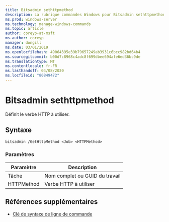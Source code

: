 ```yaml
---
title: Bitsadmin sethttpmethod
description: La rubrique commandes Windows pour Bitsadmin sethttpmethod, qui définit le verbe HTTP à utiliser.
ms.prod: windows-server
ms.technology: manage-windows-commands
ms.topic: article
author: coreyp-at-msft
ms.author: coreyp
manager: dongill
ms.date: 03/01/2019
ms.openlocfilehash: 49064395e39b79657249ab3931c6bcc982bd64b4
ms.sourcegitcommit: b00d7c8968c4adc8f699dbee694afe6ed36bc9de
ms.translationtype: MT
ms.contentlocale: fr-FR
ms.lasthandoff: 04/08/2020
ms.locfileid: "80849472"
---
```

# <a name="bitsadmin-sethttpmethod"></a>Bitsadmin sethttpmethod

Définit le verbe HTTP à utiliser.

## <a name="syntax"></a>Syntaxe

```
bitsadmin /GetHttpMethod <Job> <HTTPMethod>
```

### <a name="parameters"></a>Paramètres

|Paramètre|Description|
|---------|-----------|
|Tâche|Nom complet ou GUID du travail|
|HTTPMethod|Verbe HTTP à utiliser|

## <a name="additional-references"></a>Références supplémentaires

- [Clé de syntaxe de ligne de commande](command-line-syntax-key.md)